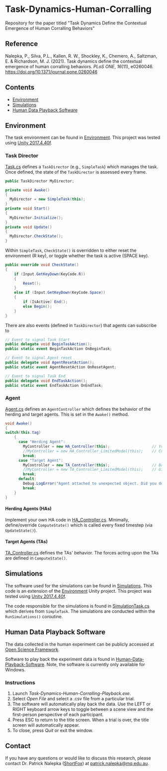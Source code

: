 # Task-Dynamics-Human-Corralling
Repository for the paper titled "Task Dynamics Define the Contextual Emergence of Human Corralling Behaviors"

## Reference
Nalepka, P., Silva, P.L., Kallen, R. W., Shockley, K., Chemero, A., Saltzman, E. & Richardson, M. J. (2021). Task dynamics define the contextual emergence of human corralling behaviors. *PLoS ONE*, *16*(11), e0260046. https://doi.org/10.1371/journal.pone.0260046

## Contents
- [Environment](#environment)
- [Simulations](#simulations)
- [Human Data Playback Software](#human-data-playback-software)

## Environment

The task environment can be found in [Environment](https://github.com/ShortFox/Task-Dynamics-Human-Corralling/tree/main/Environment/Task-Dynamics-Human-Corralling-Environment). This project was tested using [Unity 2017.4.40f](https://unity3d.com/get-unity/download/archive).

### Task Director

[Task.cs](https://github.com/ShortFox/Task-Dynamics-Human-Corralling/blob/main/Environment/Task-Dynamics-Human-Corralling-Environment/Assets/Scripts/Task/Task.cs) defines a `TaskDirector` (e.g., `SimpleTask`) which manages the task. Once defined, the state of the `TaskDirector` is assessed every frame.

```csharp
public TaskDirector MyDirector;

private void Awake()
{
  MyDirector = new SimpleTask(this);
}
private void Start()
{
  MyDirector.Initialize();
}
private void Update()
{
  MyDirector.CheckState();
}
```

Within `SimpleTask`, `CheckState()` is overridden to either reset the environment (R key), or toggle whether the task is active (SPACE key).

```csharp
public override void CheckState()
{
    if (Input.GetKeyDown(KeyCode.R))
    {
        Reset();
    }
    else if (Input.GetKeyDown(KeyCode.Space))
    {
        if (IsActive) End();
        else Begin();
    }
}
```

There are also events (defined in `TaskDirector`) that agents can subscribe to

```csharp
// Event to signal Task Start
public delegate void BeginTaskAction();
public static event BeginTaskAction OnBeginTask;

// Event to signal Agent reset
public delegate void AgentResetAction();
public static event AgentResetAction OnResetAgent;

// Event to signal Task End
public delegate void EndTaskAction();
public static event EndTaskAction OnEndTask;
```

### Agent

[Agent.cs](https://github.com/ShortFox/Task-Dynamics-Human-Corralling/blob/main/Environment/Task-Dynamics-Human-Corralling-Environment/Assets/Scripts/Agent/Agent.cs) defines an `AgentController` which defines the behavior of the herding and target agents. This is set in the `Awake()` method.

```csharp
void Awake()
{
switch(this.tag)
    {
      case "Herding Agent":
        MyController = new HA_Controller(this);                   // Your own controller
        //MyController = new HA_Controller_LimitedModel(this);    // Controller introduced in Eqs. 1 and 2 in paper.
        break;
      case "Target Agent":
        MyController = new TA_Controller(this);                   // Basic TA Controller
        //MyController = new TA_Controller_LimitedModel(this);    // Gives information about who is the nearest HA controller
        break;
      default:
        Debug.LogError("Agent attached to unexpected object. Did you define the object's tag?");
        break;
    }
}
```
#### Herding Agents (HAs)

Implement your own HA code in [HA_Controller.cs](https://github.com/ShortFox/Task-Dynamics-Human-Corralling/blob/main/Environment/Task-Dynamics-Human-Corralling-Environment/Assets/Scripts/Agent/Herding%20Agent/HA_Controller.cs). Minimally, define/override `ComputeState()` which is called every fixed timestep (via `UpdateState()`).

#### Target Agents (TAs)

[TA_Controller.cs](https://github.com/ShortFox/Task-Dynamics-Human-Corralling/blob/main/Environment/Task-Dynamics-Human-Corralling-Environment/Assets/Scripts/Agent/Target%20Agent/TA_Controller.cs) defines the TAs' behavior. The forces acting upon the TAs are defined in `ComputeState()`.

## Simulations

The software used for the simulations can be found in [Simulations](https://github.com/ShortFox/Task-Dynamics-Human-Corralling/tree/main/Simulations/Task-Dynamics-Human-Corralling-Simulations). This code is an extension of the [Environment](https://github.com/ShortFox/Task-Dynamics-Human-Corralling/tree/main/Environment/Task-Dynamics-Human-Corralling-Environment) Unity project. This project was tested using [Unity 2017.4.40f](https://unity3d.com/get-unity/download/archive).

The code responsible for the simulations is found in [SimulationTask.cs](https://github.com/ShortFox/Task-Dynamics-Human-Corralling/blob/main/Simulations/Task-Dynamics-Human-Corralling-Simulations/Assets/Scripts/Task/SimulationTask.cs) which derives from `SimpleTask`. The simulations are conducted within the `RunSimulations()` coroutine.

## Human Data Playback Software

The data collected in the human experiment can be publicly accessed at [Open Science Framework](https://osf.io/w4bae/).

Software to play back the experiment data is found in [Human-Data-Playback-Software](https://github.com/ShortFox/Task-Dynamics-Human-Corralling/tree/main/Human-Data-Playback-Software/Windows). Note, the software is currently only available for Windows.

### Instructions

1. Launch *Task-Dynamics-Human-Corralling-Playback.exe*.
2. Select *Open File* and select a .csv file from a particular trial.
3. The software will automatically play back the data. Use the LEFT or RIGHT keyboard arrow keys to toggle between a scene view and the first-person perspective of each participant.
4. Press ESC to return to the title screen. When a trial is over, the title screen will automatically appear.
5. To close, press *Quit* or exit the window.

## Contact

If you have any questions or would like to discuss this research, please contact Dr. Patrick Nalepka ([ShortFox](https://github.com/ShortFox)) at <patrick.nalepka@mq.edu.au>.
